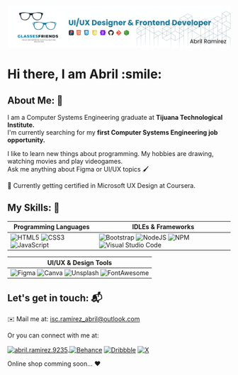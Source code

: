 <div align="center">
  <img src="https://github.com/iscRamirezAbril/iscRamirezAbril/blob/main/banner.jpg">
</div>

<h1>Hi there, I am Abril :smile: </h1>

## About Me: 🦖
I am a Computer Systems Engineering graduate at <b> Tijuana Technological Institute. </b>
<br> I'm currently searching for my <b> first Computer Systems Engineering job opportunity. </b>

I like to learn new things about programming. My hobbies are drawing, watching movies and play videogames.
<br> Ask me anything about Figma or UI/UX topics 🖌️

🔵 Currently getting certified in Microsoft UX Design at Coursera.

## My Skills: 🥇
  
| Programming Languages | IDLEs & Frameworks |
| ------------- | ------------- |
| ![HTML5](https://img.shields.io/badge/html5-%23E34F26.svg?style=for-the-badge&logo=html5&logoColor=white) ![CSS3](https://img.shields.io/badge/css3-%231572B6.svg?style=for-the-badge&logo=css3&logoColor=white) ![JavaScript](https://img.shields.io/badge/javascript-%23323330.svg?style=for-the-badge&logo=javascript&logoColor=%23F7DF1E) | ![Bootstrap](https://img.shields.io/badge/bootstrap-%238511FA.svg?style=for-the-badge&logo=bootstrap&logoColor=white) ![NodeJS](https://img.shields.io/badge/Node%20js-339933?style=for-the-badge&logo=nodedotjs&logoColor=white) ![NPM](https://img.shields.io/badge/npm-CB3837?style=for-the-badge&logo=npm&logoColor=white) ![Visual Studio Code](https://img.shields.io/badge/VSCode-0078D4?style=for-the-badge&logo=visual%20studio%20code&logoColor=white)|

| UI/UX & Design Tools  |
| ------------- |
| ![Figma](https://img.shields.io/badge/figma-%23F24E1E.svg?style=for-the-badge&logo=figma&logoColor=white) ![Canva](https://img.shields.io/badge/Canva-%2300C4CC.svg?&style=for-the-badge&logo=Canva&logoColor=white) ![Unsplash](https://img.shields.io/badge/Unsplash-000000?style=for-the-badge&logo=Unsplash&logoColor=white) ![FontAwesome](https://img.shields.io/badge/Font_Awesome-339AF0?style=for-the-badge&logo=fontawesome&logoColor=white) |

## Let's get in touch: 📬
✉️ Mail me at: isc.ramirez_abril@outlook.com

Or you can connect with me at: 

<a href="https://www.linkedin.com/in/abril-ramirez-flores-71a26b275/" target="blank"><img align="center" src="https://img.shields.io/badge/LinkedIn-0077B5?style=for-the-badge&logo=linkedin&logoColor=white" alt="abril.ramirez.9235"/>
<a href="https://www.behance.net/abrilramirez15" target="blank"><img align="center" src="https://img.shields.io/badge/Behance-0054F7?style=for-the-badge&logo=behance&logoColor=white" alt="Behance"/></a>
<a href="https://dribbble.com/iscRamirezAbril" target="blank"><img align="center" src="https://img.shields.io/badge/Dribbble-EA4C89?style=for-the-badge&logo=dribbble&logoColor=white" alt="Dribbble"/></a>
<a href="https://x.com/Eipril_0103" target="blank"><img align="center" src="https://img.shields.io/badge/X-000000?style=for-the-badge&logo=x&logoColor=white" alt="X"/></a>

Online shop comming soon... ❤️ 

<!-- <a href="" target="blank"><img align="center" src="" alt="Abril Ramirez's Shop"/></a> -->
